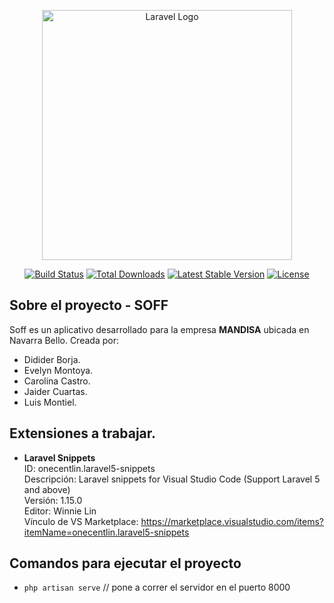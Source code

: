 <p align="center"><a href="https://laravel.com" target="_blank"><img src="https://raw.githubusercontent.com/laravel/art/master/logo-lockup/5%20SVG/2%20CMYK/1%20Full%20Color/laravel-logolockup-cmyk-red.svg" width="400" alt="Laravel Logo"></a></p>

<p align="center">
<a href="https://travis-ci.org/laravel/framework"><img src="https://travis-ci.org/laravel/framework.svg" alt="Build Status"></a>
<a href="https://packagist.org/packages/laravel/framework"><img src="https://img.shields.io/packagist/dt/laravel/framework" alt="Total Downloads"></a>
<a href="https://packagist.org/packages/laravel/framework"><img src="https://img.shields.io/packagist/v/laravel/framework" alt="Latest Stable Version"></a>
<a href="https://packagist.org/packages/laravel/framework"><img src="https://img.shields.io/packagist/l/laravel/framework" alt="License"></a>
</p>

## Sobre el proyecto - **SOFF**

Soff es un aplicativo desarrollado para la empresa **MANDISA** ubicada en Navarra Bello. Creada por:

* Didider Borja.
* Evelyn Montoya.
* Carolina Castro.
* Jaider Cuartas.
* Luis Montiel.

## Extensiones a trabajar.

* **Laravel Snippets**\
    ID: onecentlin.laravel5-snippets\
    Descripción: Laravel snippets for Visual Studio Code  (Support Laravel 5 and above)\
    Versión: 1.15.0\
    Editor: Winnie Lin\
    Vínculo de VS Marketplace: https://marketplace.visualstudio.com/items?itemName=onecentlin.laravel5-snippets


## Comandos para ejecutar el proyecto
* `` php artisan serve `` // pone a correr el servidor en el puerto 8000